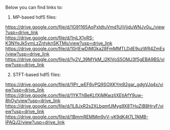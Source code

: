 Below you can find links to: 

1. MP-based hdf5 files:

https://drive.google.com/file/d/1G91165AoPxIdtuVmd1UiVjjduWNJv0u_/view?usp=drive_link <br>
https://drive.google.com/file/d/1njLX1yRS-K3NYeJk5vmLzZntyknSKTMs/view?usp=drive_link <br>
https://drive.google.com/file/d/10rIEwDiMGka28FmMMTLDdE9uzWR4ZmEs/view?usp=drive_link <br>
https://drive.google.com/file/d/1y2V_39MYkM_i2KlVoS5OMJ3f5gEBA9BS/view?usp=drive_link <br>

2. STFT-based hdf5 files:

https://drive.google.com/file/d/1lPr_wEF6vPQ9SOXKYm92gar_gdgVJq4x/view?usp=drive_link <br>
https://drive.google.com/file/d/1YKThBeKLfXjMKwzIjXEtiAfY9uw-8hOy/view?usp=drive_link <br>
https://drive.google.com/file/d/1L8JxR2s2XLbqmfJMyg9X8THuZiB8HryF/view?usp=drive_link <br>
https://drive.google.com/file/d/1BmmREMMm9vV-vK9dK4t7L7AMB-IPAQJ2/view?usp=drive_link <br>